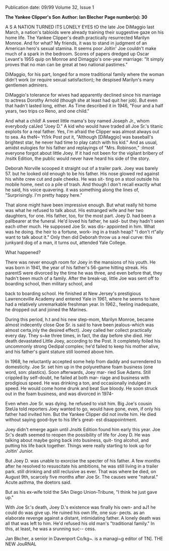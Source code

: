 Publication date: 09/99
Volume 32, Issue 1

**The Yankee Clipper's Son**
**Author: Ian Blecher**
**Page number(s): 30**

A
S A NATION TURNED ITS LONELY EYES tO the late Joe 
DiMaggio last March, a nation's tabloids were already 
training their suggestive gaze on his home life. The Yankee 
Clipper's death practically resurrected Marilyn Monroe. And for 
what? My friends, it was to stand in judgment of an American hero's 
sexual stamina. It seems poor Joltin' Joe couldn't make much of a 
spark in the bedroom. Scores of papers dredged up Oscar Levant's 
1955 quip on Monroe and Dimaggio's one-year marriage: "It simply 
proves that no man can be great at two national pastimes." 


DiMaggio, for his part, longed for a more traditional family where 
the woman didn't work (or require sexual satisfaction); he despised 
Marilyn's many gentlemen admirers. 


DiMaggio's tolerance for wives had apparently declined since 
his marriage to actress Dorothy Arnold (though she at least had quit 
her job). But even that hadn't lasted long, either. As Time described 
it in 1946, "Four and a half years, two trips co Reno, and one child." 


And what a child! A sweet little mama's boy named Joseph Jr., 
whom everybody calJed "Joey D." A kid who would have traded all 
Joe Sr.'s titanic exploits for a real father. Yes, I'm afraid the Clipper 
was almost always out to sea. As theN~ Yt1rk Post put it, "Although 
[DiMaggio] was baseball's brightest star, he never had time to play 
catch with his kid." And as usual, amidst eulogies for his father and 
replayings of "Mrs. Robinson," :ilmost everyone forgot about little 
Joey. If it had not been for the vigilant bribery of /nsitk Edition, the 
public would never have heard his side of the story. 


Deborah Norville scooped it straight out of a trailer park. Joey 
was barely 57. but he looked old enough to be his father. His nose 
glowed red against his white crew cut and pale cheeks. He was sit-
ting on a stool outside his mobile home, next co a pile of trash. And 
though I don't recall exactly what he said, his voice quavering. it was 
something along the lines of, "Surprisingly. I'm pretty happy here." 


That alone might have been impressive enough. But what really hit 
home was what he refused to talk about. His estranged wife and her 
two daughters, for one. His father, too, for the most part. Joey D. 
had been a pallbearer at the funeral. He'd loved his father, he said-
but they hadn't seen each other much. He supposed Joe Sr. was dis-
appointed in him. What was he doing. the heir to a fortune, work-
ing in a trash heap? "I don't rt"ally want to talk about it." Only then 
did Deborah throw us a real curve: this junkyard dog of a man, it 
turns out, attended Yale College. 


What happened? 


There was never enough room for Joey in the mansions of his 
youth. He was born in 1941, the year of his father's 56-game hitting 
streak. His parentS were divorced by the time he was three, and even 
before that, they hadn't been much of a family. After the break-up, 
little Joe was sent off to boarding school, then military school, and


back to boarding school. He finished at New Jersey's prestigious 
Lawrenceville Academy and entered Yale in 1961, where he seems to 
have had a relatively unremarkable freshman year. In 1962., feeling 
inadequate, he dropped out and joined the Marines. 


During this period, h.t and his new step-mom, Marilyn 
Monroe, became almost indecently close Qoe Sr. is said to have 
been jealous-which was almost certa,inly the desired effect). Joey 
called her collect practically every day. They s~ke three times, in 
fact, the day before she died. Her death devastated Little Joey, 
according to the Post. It completely foiled his uncommonly strong 
Oedipal complex; he'd failed to keep his mother alive, and his 
father's giant stature still loomed above him. 


In 1968, he reluctantly accepted some help from daddy and 
surrendered to domesticity. Joe Sr. set him up in the polyurethane 
foam business (one word, son: plastics). Soon afterwards, Joey mar-
ried Sue Adams. Still crippled by self-doubt, he failed at both mar-
riage and business with prodigious speed. He was drinking a ton, 
and occasionally indulged in speed. He would come home drunk 
and beat Sue bloody. He soon struck out in the foam business, and 
was divorced in 1974-


Even when Joe Sr. was dying. he refused to visit him. Big Joe's 
cousin SteUa told reporters Joey wanted to go, would have gone, 
even, if only his father had invited him. But the Yankee Clipper did 
not invite him. He died without saying good-bye to his life's great-
est disappointment. 


Joey didn't emerge again until Jnsitk Edition found him early 
this year. Joe Sr.'s death seemed to reopen the possibility of life for 
Joey D. He was talking about maybe going back into business, quit-
ting alcohol, and putting his life back together. Things were really 
starting to look up for Joltin' Junior. 


But Joey D. was unable to exorcise the specter of his father. A 
few months after he resolved to resuscitate his ambitions, he was 
still living in a trailer park. still drinking and still reclusive as ever. 
That was where be died, on August 9th, scarcely five months after 
Joe Sr. The causes were "natural." Acute asthma, the doetors said. 


But as his ex-wife told the SAn Diego Union-Tribune, "I think he 
just gave up." 


With Joe Sr.'s death, Joey D.'s existence was finally his own-
and aJ1 he could do was give up. He ruined his own life, one sus-
pects. as an elaborate revenge against a distant, intimidating father. 
A lonely death was all that was left to him. He'd refused his old 
man's "traditional family." In this, at least, he was a srunning suc--
cess. 


Jan Bkcher, a senior in Davenport Co/kg~. is a managi~g editor of TN]. 
THE NEW JouRNAL
